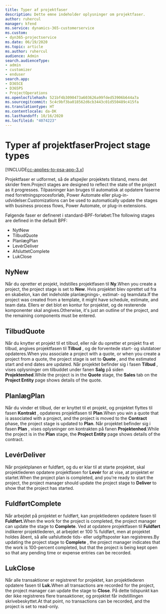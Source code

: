 ```yaml
---
title: Typer af projektfaser
description: Dette emne indeholder oplysninger om projektfaser.
author: ruhercul
manager: kfend
ms.service: dynamics-365-customerservice
ms.custom:
- dyn365-projectservice
ms.date: 06/19/2020
ms.topic: article
ms.author: ruhercul
audience: Admin
search.audienceType:
- admin
- customizer
- enduser
search.app:
- D365CE
- D365PS
- ProjectOperations
ms.openlocfilehash: 521bf4b3090473a603626a99fded53906b644a7a
ms.sourcegitcommit: 5c4c9bf3ba018562d6cb3443c01d550489c415fa
ms.translationtype: HT
ms.contentlocale: da-DK
ms.lasthandoff: 10/16/2020
ms.locfileid: "4074223"
---
```

# <a name="project-stage-types"></a><span data-ttu-id="f07cf-103">Typer af projektfaser</span><span class="sxs-lookup"><span data-stu-id="f07cf-103">Project stage types</span></span> 

[!INCLUDE[cc-applies-to-psa-app-3.x](../includes/cc-applies-to-psa-app-3x.md)]

<span data-ttu-id="f07cf-104">Projektfaser er udformet, så de afspejler projektets tilstand, mens det skrider frem.</span><span class="sxs-lookup"><span data-stu-id="f07cf-104">Project stages are designed to reflect the state of the project as it progresses.</span></span> <span data-ttu-id="f07cf-105">Tilpasninger kan bruges til automatisk at opdatere faserne med forretningsprocesforløb, Power Automate eller plug-in-udvidelser.</span><span class="sxs-lookup"><span data-stu-id="f07cf-105">Customizations can be used to automatically update the stages with business process flows, Power Automate, or plug-in extensions.</span></span>

<span data-ttu-id="f07cf-106">Følgende faser er defineret i standard-BPF-forløbet:</span><span class="sxs-lookup"><span data-stu-id="f07cf-106">The following stages are defined in the default BPF:</span></span>

- <span data-ttu-id="f07cf-107">Nyt</span><span class="sxs-lookup"><span data-stu-id="f07cf-107">New</span></span>
- <span data-ttu-id="f07cf-108">Tilbud</span><span class="sxs-lookup"><span data-stu-id="f07cf-108">Quote</span></span>
- <span data-ttu-id="f07cf-109">Planlæg</span><span class="sxs-lookup"><span data-stu-id="f07cf-109">Plan</span></span>
- <span data-ttu-id="f07cf-110">Levér</span><span class="sxs-lookup"><span data-stu-id="f07cf-110">Deliver</span></span>
- <span data-ttu-id="f07cf-111">Afsluttet</span><span class="sxs-lookup"><span data-stu-id="f07cf-111">Complete</span></span>
- <span data-ttu-id="f07cf-112">Luk</span><span class="sxs-lookup"><span data-stu-id="f07cf-112">Close</span></span> 

## <a name="new"></a><span data-ttu-id="f07cf-113">Ny</span><span class="sxs-lookup"><span data-stu-id="f07cf-113">New</span></span>

<span data-ttu-id="f07cf-114">Når du opretter et projekt, indstilles projektfasen til **Ny**.</span><span class="sxs-lookup"><span data-stu-id="f07cf-114">When you create a project, the project stage is set to **New**.</span></span> <span data-ttu-id="f07cf-115">Hvis projektet blev oprettet ud fra en skabelon, kan det indeholde planlægnings-, estimat- og teamdata.</span><span class="sxs-lookup"><span data-stu-id="f07cf-115">If the project was created from a template, it might have schedule, estimate, and team data.</span></span> <span data-ttu-id="f07cf-116">Ellers er det blot en kontur for projektet, og de resterende komponenter skal angives.</span><span class="sxs-lookup"><span data-stu-id="f07cf-116">Otherwise, it's just an outline of the project, and the remaining components must be entered.</span></span>

## <a name="quote"></a><span data-ttu-id="f07cf-117">Tilbud</span><span class="sxs-lookup"><span data-stu-id="f07cf-117">Quote</span></span>

<span data-ttu-id="f07cf-118">Når du knytter et projekt til et tilbud, eller når du opretter et projekt fra et tilbud, angives projektfasen til **Tilbud** , og de forventede start- og slutdatoer opdateres.</span><span class="sxs-lookup"><span data-stu-id="f07cf-118">When you associate a project with a quote, or when you create a project from a quote, the project stage is set to **Quote** , and the estimated start and end dates are updated.</span></span> <span data-ttu-id="f07cf-119">Når projektet befinder sig i fasen **Tilbud** , vises oplysninger om tilbuddet under fanen **Salg** på siden **Projektenhed**.</span><span class="sxs-lookup"><span data-stu-id="f07cf-119">While the project is in the **Quote** stage, the **Sales** tab on the **Project Entity** page shows details of the quote.</span></span>

## <a name="plan"></a><span data-ttu-id="f07cf-120">Planlæg</span><span class="sxs-lookup"><span data-stu-id="f07cf-120">Plan</span></span>

<span data-ttu-id="f07cf-121">Når du vinder et tilbud, der er knyttet til et projekt, og projektet flyttes til fasen **Kontrakt** , opdateres projektfasen til **Plan**.</span><span class="sxs-lookup"><span data-stu-id="f07cf-121">When you win a quote that is associated with a project, and the project is moved to the **Contract** phase, the project stage is updated to **Plan**.</span></span> <span data-ttu-id="f07cf-122">Når projektet befinder sig i fasen **Plan** , vises oplysninger om kontrakten på fanen **Projektenhed**.</span><span class="sxs-lookup"><span data-stu-id="f07cf-122">While the project is in the **Plan** stage, the **Project Entity** page shows details of the contract.</span></span>

## <a name="deliver"></a><span data-ttu-id="f07cf-123">Levér</span><span class="sxs-lookup"><span data-stu-id="f07cf-123">Deliver</span></span>

<span data-ttu-id="f07cf-124">Når projektplanen er fuldført, og du er klar til at starte projektet, skal projektlederen opdatere projektfasen for **Levér** for at vise, at projektet er startet.</span><span class="sxs-lookup"><span data-stu-id="f07cf-124">When the project plan is completed, and you're ready to start the project, the project manager should update the project stage to **Deliver** to show that the project has started.</span></span>

## <a name="complete"></a><span data-ttu-id="f07cf-125">Fuldført</span><span class="sxs-lookup"><span data-stu-id="f07cf-125">Complete</span></span> 

<span data-ttu-id="f07cf-126">Når arbejdet på projektet er fuldført, kan projektlederen opdatere fasen til **Fuldført.**</span><span class="sxs-lookup"><span data-stu-id="f07cf-126">When the work for the project is completed, the project manager can update the stage to **Complete**.</span></span> <span data-ttu-id="f07cf-127">Ved at opdatere projektfasen til **Fuldført** indikerer projektlederen, at arbejdet er 100 % fuldført, men at projektet holdes åbent, så alle uafsluttede tids- eller udgiftsposter kan registreres.</span><span class="sxs-lookup"><span data-stu-id="f07cf-127">By updating the project stage to **Complete** , the project manager indicates that the work is 100-percent completed, but that the project is being kept open so that any pending time or expense entries can be recorded.</span></span>

## <a name="close"></a><span data-ttu-id="f07cf-128">Luk</span><span class="sxs-lookup"><span data-stu-id="f07cf-128">Close</span></span>

<span data-ttu-id="f07cf-129">Når alle transaktioner er registreret for projektet, kan projektlederen opdatere fasen til **Luk.**</span><span class="sxs-lookup"><span data-stu-id="f07cf-129">When all transactions are recorded for the project, the project manager can update the stage to **Close**.</span></span> <span data-ttu-id="f07cf-130">På dette tidspunkt kan der ikke registreres flere transaktioner, og projektet får indstillingen skrivebeskyttet.</span><span class="sxs-lookup"><span data-stu-id="f07cf-130">At that point, no transactions can be recorded, and the project is set to read-only.</span></span>
